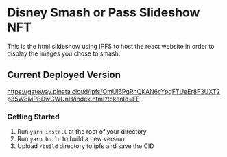 # Disney Smash or Pass Slideshow NFT
This is the html slideshow using IPFS to host the react website
in order to display the images you chose to smash.


## Current Deployed Version
https://gateway.pinata.cloud/ipfs/QmUi6PqRnQKAN6cYpqFTUeEr8F3UXT2p35W8MPBDwCWUnH/index.html?tokenId=FF

### Getting Started 

1. Run `yarn install` at the root of your directory
2. Run `yarn build` to build a new version
3. Upload `/build` directory to ipfs and save the CID
